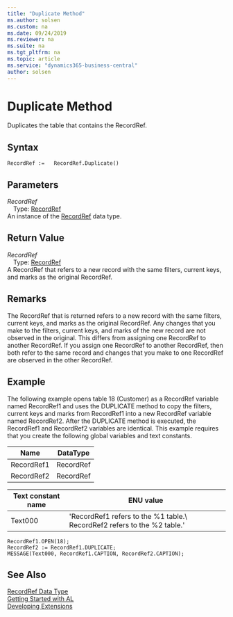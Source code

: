 ```yaml
---
title: "Duplicate Method"
ms.author: solsen
ms.custom: na
ms.date: 09/24/2019
ms.reviewer: na
ms.suite: na
ms.tgt_pltfrm: na
ms.topic: article
ms.service: "dynamics365-business-central"
author: solsen
---
```

[//]: # (START>DO_NOT_EDIT)
[//]: # (IMPORTANT:Do not edit any of the content between here and the END>DO_NOT_EDIT.)
[//]: # (Any modifications should be made in the .xml files in the ModernDev repo.)
# Duplicate Method
Duplicates the table that contains the RecordRef.


## Syntax
```
RecordRef :=   RecordRef.Duplicate()
```

## Parameters
*RecordRef*  
&emsp;Type: [RecordRef](recordref-data-type.md)  
An instance of the [RecordRef](recordref-data-type.md) data type.  

## Return Value
*RecordRef*  
&emsp;Type: [RecordRef](recordref-data-type.md)  
A RecordRef that refers to a new record with the same filters, current keys, and marks as the original RecordRef.   


[//]: # (IMPORTANT: END>DO_NOT_EDIT)

## Remarks  
 The RecordRef that is returned refers to a new record with the same filters, current keys, and marks as the original RecordRef. Any changes that you make to the filters, current keys, and marks of the new record are not observed in the original. This differs from assigning one RecordRef to another RecordRef. If you assign one RecordRef to another RecordRef, then both refer to the same record and changes that you make to one RecordRef are observed in the other RecordRef.  
  
## Example  
 The following example opens table 18 \(Customer\) as a RecordRef variable named RecordRef1 and uses the DUPLICATE method to copy the filters, current keys and marks from RecordRef1 into a new RecordRef variable named RecordRef2. After the DUPLICATE method is executed, the RecordRef1 and RecordRef2 variables are identical. This example requires that you create the following global variables and text constants.  
  
|Name|DataType|  
|----------|--------------|  
|RecordRef1|RecordRef|  
|RecordRef2|RecordRef|  
  
|Text constant name|ENU value|  
|------------------------|---------------|  
|Text000|'RecordRef1 refers to the %1 table.\\ RecordRef2 refers to the %2 table.'|  
  
```  
RecordRef1.OPEN(18);  
RecordRef2 := RecordRef1.DUPLICATE;  
MESSAGE(Text000, RecordRef1.CAPTION, RecordRef2.CAPTION);  
```  

## See Also
[RecordRef Data Type](recordref-data-type.md)  
[Getting Started with AL](../../devenv-get-started.md)  
[Developing Extensions](../../devenv-dev-overview.md)